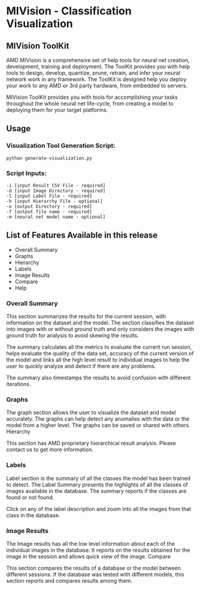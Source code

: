 # MIVision - Classification Visualization

## MIVision ToolKit

AMD MIVision is a comprehensive set of help tools for neural net creation, development, training and deployment. The ToolKit provides you with help tools to design, develop, quantize, prune, retrain, and infer your neural network work in any framework. The ToolKit is designed help you deploy your work to any AMD or 3rd party hardware, from embedded to servers.

MIVision ToolKit provides you with tools for accomplishing your tasks throughout the whole neural net life-cycle, from creating a model to deploying them for your target platforms.

## Usage
### Visualization Tool Generation Script:
````
python generate-visualization.py
````
### Script Inputs:
````
-i [input Result CSV File - required]
-d [input Image Directory - required]
-l [input Label File - required]
-h [input Hierarchy File - optional]
-o [output Directory - required]
-f [output file name - required]
-m [neural net model name - optional]
````

## List of Features Available in this release

* Overall Summary
* Graphs
* Hierarchy
* Labels
* Image Results
* Compare
* Help

### Overall Summary

This section summarizes the results for the current session, with information on the dataset and the model. The section classifies the dataset into images with or without ground truth and only considers the images with ground truth for analysis to avoid skewing the results.

The summary calculates all the metrics to evaluate the current run session, helps evaluate the quality of the data set, accuracy of the current version of the model and links all the high level result to individual images to help the user to quickly analyze and detect if there are any problems.

The summary also timestamps the results to avoid confusion with different iterations.

### Graphs

The graph section allows the user to visualize the dataset and model accurately. The graphs can help detect any anomalies with the data or the model from a higher level. The graphs can be saved or shared with others.
Hierarchy

This section has AMD proprietary hierarchical result analysis. Please contact us to get more information.

### Labels

Label section is the summary of all the classes the model has been trained to detect. The Label Summary presents the highlights of all the classes of images available in the database. The summary reports if the classes are found or not found.

Click on any of the label description and zoom into all the images from that class in the database.

### Image Results

The Image results has all the low level information about each of the individual images in the database. It reports on the results obtained for the image in the session and allows quick view of the image.
Compare

This section compares the results of a database or the model between different sessions. If the database was tested with different models, this section reports and compares results among them.
